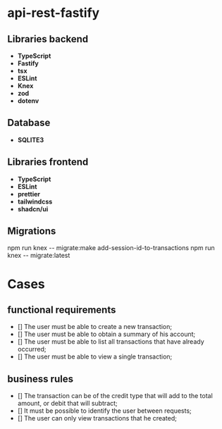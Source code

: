 # api-rest-fastify

## Libraries backend

- **TypeScript**
- **Fastify**
- **tsx**
- **ESLint**
- **Knex**
- **zod**
- **dotenv**

## Database
- **SQLITE3**

## Libraries frontend
- **TypeScript**
- **ESLint**
- **prettier**
- **tailwindcss**
- **shadcn/ui**

## Migrations
 npm run knex -- migrate:make add-session-id-to-transactions
 npm run knex -- migrate:latest

# Cases
## functional requirements 

- [] The user must be able to create a new transaction;
- [] The user must be able to obtain a summary of his account;
- [] The user must be able to list all transactions that have already occurred;
- [] The user must be able to view a single transaction;

## business rules

- [] The transaction can be of the credit type that will add to the total amount, or debit that will subtract;
- [] It must be possible to identify the user between requests;
- [] The user can only view transactions that he created;